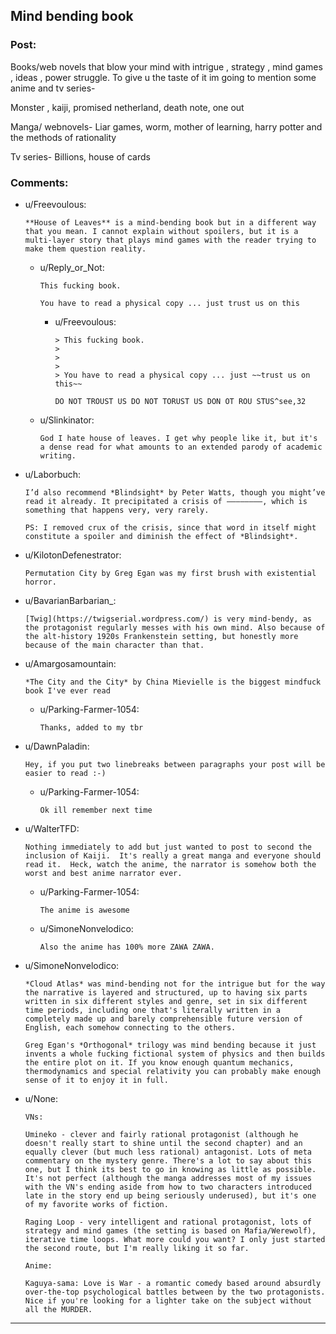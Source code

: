 ## Mind bending book

### Post:

Books/web novels that blow your mind with intrigue , strategy , mind games , ideas , power struggle. To give u the taste of it im going to mention some anime and tv series-

Monster , kaiji, promised netherland, death note, one out

Manga/ webnovels-
Liar games, worm, mother of learning, harry potter and the methods of rationality

Tv series-
Billions, house of cards

### Comments:

- u/Freevoulous:
  ```
  **House of Leaves** is a mind-bending book but in a different way that you mean. I cannot explain without spoilers, but it is a multi-layer story that plays mind games with the reader trying to make them question reality.
  ```

  - u/Reply_or_Not:
    ```
    This fucking book.

    You have to read a physical copy ... just trust us on this
    ```

    - u/Freevoulous:
      ```
      > This fucking book.
      > 
      > 
      > 
      > You have to read a physical copy ... just ~~trust us on this~~

      DO NOT TROUST US DO NOT TORUST US DON OT ROU STUS^see,32
      ```

  - u/Slinkinator:
    ```
    God I hate house of leaves. I get why people like it, but it's a dense read for what amounts to an extended parody of academic writing.
    ```

- u/Laborbuch:
  ```
  I’d also recommend *Blindsight* by Peter Watts, though you might’ve read it already. It precipitated a crisis of ————————, which is something that happens very, very rarely.

  PS: I removed crux of the crisis, since that word in itself might constitute a spoiler and diminish the effect of *Blindsight*.
  ```

- u/KilotonDefenestrator:
  ```
  Permutation City by Greg Egan was my first brush with existential horror.
  ```

- u/BavarianBarbarian_:
  ```
  [Twig](https://twigserial.wordpress.com/) is very mind-bendy, as the protagonist regularly messes with his own mind. Also because of the alt-history 1920s Frankenstein setting, but honestly more because of the main character than that.
  ```

- u/Amargosamountain:
  ```
  *The City and the City* by China Mievielle is the biggest mindfuck book I've ever read
  ```

  - u/Parking-Farmer-1054:
    ```
    Thanks, added to my tbr
    ```

- u/DawnPaladin:
  ```
  Hey, if you put two linebreaks between paragraphs your post will be easier to read :-)
  ```

  - u/Parking-Farmer-1054:
    ```
    Ok ill remember next time
    ```

- u/WalterTFD:
  ```
  Nothing immediately to add but just wanted to post to second the inclusion of Kaiji.  It's really a great manga and everyone should read it.  Heck, watch the anime, the narrator is somehow both the worst and best anime narrator ever.
  ```

  - u/Parking-Farmer-1054:
    ```
    The anime is awesome
    ```

  - u/SimoneNonvelodico:
    ```
    Also the anime has 100% more ZAWA ZAWA.
    ```

- u/SimoneNonvelodico:
  ```
  *Cloud Atlas* was mind-bending not for the intrigue but for the way the narrative is layered and structured, up to having six parts written in six different styles and genre, set in six different time periods, including one that's literally written in a completely made up and barely comprehensible future version of English, each somehow connecting to the others.

  Greg Egan's *Orthogonal* trilogy was mind bending because it just invents a whole fucking fictional system of physics and then builds the entire plot on it. If you know enough quantum mechanics, thermodynamics and special relativity you can probably make enough sense of it to enjoy it in full.
  ```

- u/None:
  ```
  VNs:

  Umineko - clever and fairly rational protagonist (although he doesn't really start to shine until the second chapter) and an equally clever (but much less rational) antagonist. Lots of meta commentary on the mystery genre. There's a lot to say about this one, but I think its best to go in knowing as little as possible. It's not perfect (although the manga addresses most of my issues with the VN's ending aside from how to two characters introduced late in the story end up being seriously underused), but it's one of my favorite works of fiction.

  Raging Loop - very intelligent and rational protagonist, lots of strategy and mind games (the setting is based on Mafia/Werewolf), iterative time loops. What more could you want? I only just started the second route, but I'm really liking it so far.

  Anime:

  Kaguya-sama: Love is War - a romantic comedy based around absurdly over-the-top psychological battles between by the two protagonists. Nice if you're looking for a lighter take on the subject without all the MURDER.
  ```

---

